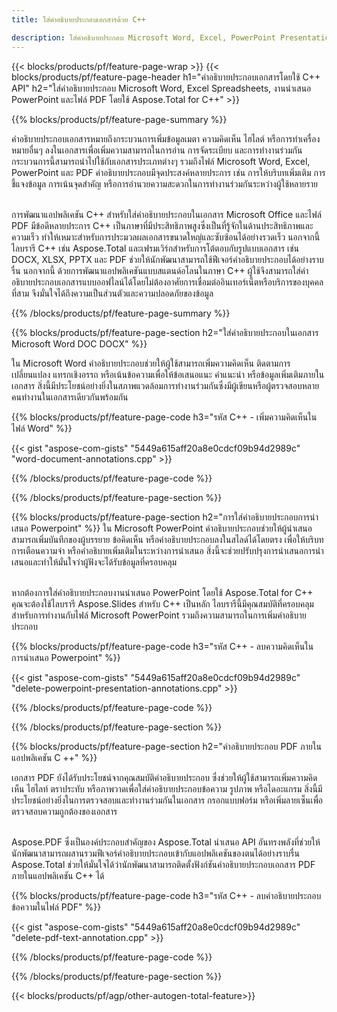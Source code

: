 ```yaml
---
title: ใส่คำอธิบายประกอบเอกสารด้วย C++ 

description: ใส่คำอธิบายประกอบ Microsoft Word, Excel, PowerPoint Presentations และไฟล์ PDF ผ่านแอปพลิเคชัน C++ ของคุณ จัดการคำอธิบายประกอบได้อย่างง่ายดาย
---
```


{{< blocks/products/pf/feature-page-wrap >}}
{{< blocks/products/pf/feature-page-header h1="คำอธิบายประกอบเอกสารโดยใช้ C++ API" h2="ใส่คำอธิบายประกอบ Microsoft Word, Excel Spreadsheets, งานนำเสนอ PowerPoint และไฟล์ PDF โดยใช้ Aspose.Total for C++" >}}

{{% blocks/products/pf/feature-page-summary %}}


คำอธิบายประกอบเอกสารหมายถึงกระบวนการเพิ่มข้อมูลเมตา ความคิดเห็น ไฮไลต์ หรือการทำเครื่องหมายอื่นๆ ลงในเอกสารเพื่อเพิ่มความสามารถในการอ่าน การจัดระเบียบ และการทำงานร่วมกัน กระบวนการนี้สามารถนำไปใช้กับเอกสารประเภทต่างๆ รวมถึงไฟล์ Microsoft Word, Excel, PowerPoint และ PDF คำอธิบายประกอบมีจุดประสงค์หลายประการ เช่น การให้บริบทเพิ่มเติม การชี้แจงข้อมูล การเน้นจุดสำคัญ หรือการอำนวยความสะดวกในการทำงานร่วมกันระหว่างผู้ใช้หลายราย <br /><br />

การพัฒนาแอปพลิเคชัน C++ สำหรับใส่คำอธิบายประกอบในเอกสาร Microsoft Office และไฟล์ PDF มีข้อดีหลายประการ C++ เป็นภาษาที่มีประสิทธิภาพสูงซึ่งเป็นที่รู้จักในด้านประสิทธิภาพและความเร็ว ทำให้เหมาะสำหรับการประมวลผลเอกสารขนาดใหญ่และซับซ้อนได้อย่างรวดเร็ว นอกจากนี้ ไลบรารี C++ เช่น Aspose.Total และเฟรมเวิร์กสำหรับการโต้ตอบกับรูปแบบเอกสาร เช่น DOCX, XLSX, PPTX และ PDF ช่วยให้นักพัฒนาสามารถใช้ฟีเจอร์คำอธิบายประกอบได้อย่างราบรื่น นอกจากนี้ ด้วยการพัฒนาแอปพลิเคชันแบบสแตนด์อโลนในภาษา C++ ผู้ใช้จึงสามารถใส่คำอธิบายประกอบเอกสารแบบออฟไลน์ได้โดยไม่ต้องอาศัยการเชื่อมต่ออินเทอร์เน็ตหรือบริการของบุคคลที่สาม จึงมั่นใจได้ถึงความเป็นส่วนตัวและความปลอดภัยของข้อมูล 

{{% /blocks/products/pf/feature-page-summary  %}}

{{% blocks/products/pf/feature-page-section  h2="ใส่คำอธิบายประกอบในเอกสาร Microsoft Word DOC DOCX" %}}

ใน Microsoft Word คำอธิบายประกอบช่วยให้ผู้ใช้สามารถเพิ่มความคิดเห็น ติดตามการเปลี่ยนแปลง แทรกเชิงอรรถ หรือเน้นข้อความเพื่อให้ข้อเสนอแนะ คำแนะนำ หรือข้อมูลเพิ่มเติมภายในเอกสาร สิ่งนี้มีประโยชน์อย่างยิ่งในสภาพแวดล้อมการทำงานร่วมกันซึ่งมีผู้เขียนหรือผู้ตรวจสอบหลายคนทำงานในเอกสารเดียวกันพร้อมกัน

{{% blocks/products/pf/feature-page-code h3="รหัส C++ - เพิ่มความคิดเห็นในไฟล์ Word" %}}

{{< gist "aspose-com-gists" "5449a615aff20a8e0cdcf09b94d2989c" "word-document-annotations.cpp" >}}

{{% /blocks/products/pf/feature-page-code  %}}


{{% /blocks/products/pf/feature-page-section %}}

{{% blocks/products/pf/feature-page-section  h2="การใส่คำอธิบายประกอบการนำเสนอ Powerpoint" %}}
ใน Microsoft PowerPoint คำอธิบายประกอบช่วยให้ผู้นำเสนอสามารถเพิ่มบันทึกของผู้บรรยาย ข้อคิดเห็น หรือคำอธิบายประกอบลงในสไลด์ได้โดยตรง เพื่อให้บริบท การเตือนความจำ หรือคำอธิบายเพิ่มเติมในระหว่างการนำเสนอ สิ่งนี้จะช่วยปรับปรุงการนำเสนอการนำเสนอและทำให้มั่นใจว่าผู้ฟังจะได้รับข้อมูลที่ครอบคลุม<br /><br />

หากต้องการใส่คำอธิบายประกอบงานนำเสนอ PowerPoint โดยใช้ Aspose.Total for C++ คุณจะต้องใช้ไลบรารี Aspose.Slides สำหรับ C++ เป็นหลัก ไลบรารีนี้มีคุณสมบัติที่ครอบคลุมสำหรับการทำงานกับไฟล์ Microsoft PowerPoint รวมถึงความสามารถในการเพิ่มคำอธิบายประกอบ<br />

{{% blocks/products/pf/feature-page-code h3="รหัส C++ - ลบความคิดเห็นในการนำเสนอ Powerpoint" %}}

{{< gist "aspose-com-gists" "5449a615aff20a8e0cdcf09b94d2989c" "delete-powerpoint-presentation-annotations.cpp" >}}

{{% /blocks/products/pf/feature-page-code  %}}

{{% /blocks/products/pf/feature-page-section %}}

{{% blocks/products/pf/feature-page-section  h2="คำอธิบายประกอบ PDF ภายในแอปพลิเคชัน C ++" %}}

เอกสาร PDF ยังได้รับประโยชน์จากคุณสมบัติคำอธิบายประกอบ ซึ่งช่วยให้ผู้ใช้สามารถเพิ่มความคิดเห็น ไฮไลท์ ตราประทับ หรือภาพวาดเพื่อใส่คำอธิบายประกอบข้อความ รูปภาพ หรือไดอะแกรม สิ่งนี้มีประโยชน์อย่างยิ่งในการตรวจสอบและทำงานร่วมกันในเอกสาร กรอกแบบฟอร์ม หรือเพิ่มลายเซ็นเพื่อตรวจสอบความถูกต้องของเอกสาร <br /><br />

Aspose.PDF ซึ่งเป็นองค์ประกอบสำคัญของ Aspose.Total นำเสนอ API อันทรงพลังที่ช่วยให้นักพัฒนาสามารถผสานรวมฟีเจอร์คำอธิบายประกอบเข้ากับแอปพลิเคชันของตนได้อย่างราบรื่น Aspose.Total ช่วยให้มั่นใจได้ว่านักพัฒนาสามารถติดตั้งฟังก์ชันคำอธิบายประกอบเอกสาร PDF ภายในแอปพลิเคชัน C++ ได้

{{% blocks/products/pf/feature-page-code h3="รหัส C++ - ลบคำอธิบายประกอบข้อความในไฟล์ PDF" %}}

{{< gist "aspose-com-gists" "5449a615aff20a8e0cdcf09b94d2989c" "delete-pdf-text-annotation.cpp" >}}

{{% /blocks/products/pf/feature-page-code  %}}

{{% /blocks/products/pf/feature-page-section %}}

{{< blocks/products/pf/agp/other-autogen-total-feature>}}